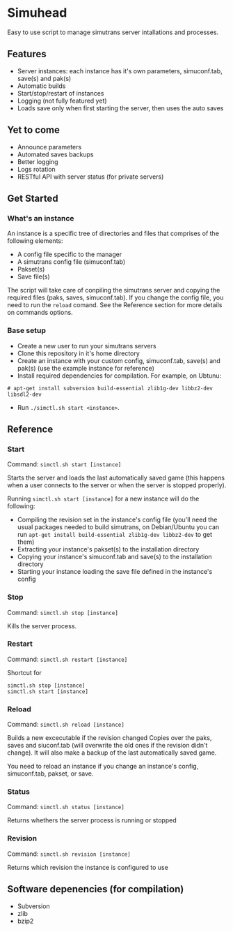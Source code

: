 # Simuhead

Easy to use script to manage simutrans server intallations and processes.

## Features

- Server instances: each instance has it's own parameters, simuconf.tab, save(s) and pak(s)
- Automatic builds
- Start/stop/restart of instances
- Logging (not fully featured yet)
- Loads save only when first starting the server, then uses the auto saves

## Yet to come

- Announce parameters
- Automated saves backups
- Better logging
- Logs rotation
- RESTful API with server status (for private servers)

## Get Started

### What's an instance

An instance is a specific tree of directories and files that comprises of the following elements:
- A config file specific to the manager
- A simutrans config file (simuconf.tab)
- Pakset(s)
- Save file(s)

The script will take care of conpiling the simutrans server and copying the required files (paks, saves, simuconf.tab).
If you change the config file, you need to run the `reload` comand.
See the Reference section for more details on commands options.

### Base setup

- Create a new user to run your simutrans servers
- Clone this repository in it's home directory
- Create an instance with your custom config, simuconf.tab, save(s) and pak(s) (use the example instance for reference)
- Install required dependencies for compilation. For example, on Ubtunu: 
```
# apt-get install subversion build-essential zlib1g-dev libbz2-dev libsdl2-dev
```
- Run `./simctl.sh start <instance>`.

## Reference

### Start
Command: `simctl.sh start [instance]`

Starts the server and loads the last automatically saved game (this happens when a user connects to the server or when the server is stopped properly).

Running `simctl.sh start [instance]` for a new instance will do the following:
- Compiling the revision set in the instance's config file (you'll need the usual packages needed to build simutrans, on Debian/Ubuntu you can run `apt-get install build-essential zlib1g-dev libbz2-dev` to get them)
- Extracting your instance's pakset(s) to the installation directory
- Copying your instance's simuconf.tab and save(s) to the installation directory
- Starting your instance loading the save file defined in the instance's config

### Stop
Command: `simctl.sh stop [instance]`

Kills the server process.

### Restart

Command: `simctl.sh restart [instance]`

Shortcut for 
```
simctl.sh stop [instance]
simctl.sh start [instance]
```

### Reload

Command: `simctl.sh reload [instance]`

Builds a new excecutable if the revision changed
Copies over the paks, saves and siuconf.tab (will overwrite the old ones if the revision didn't change).
It will also make a backup of the last automatically saved game.

You need to reload an instance if you change an instance's config, simuconf.tab, pakset, or save.


### Status

Command: `simctl.sh status [instance]`

Returns whethers the server process is running or stopped

### Revision

Command: `simctl.sh revision [instance]`

Returns which revision the instance is configured to use

## Software depenencies (for compilation)

- Subversion
- zlib
- bzip2
